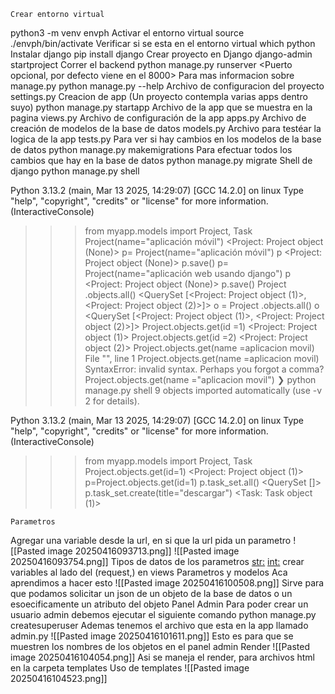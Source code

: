 	Crear entorno virtual
python3 -m venv envph
	Activar el entorno virtual
source ./envph/bin/activate
	Verificar si se esta en el entorno virtual 
which python
	Instalar django
pip install django
	Crear proyecto en Django
django-admin startproject <Nombre del proyecto> <Ruta donde se creara>
	Correr el backend 
python manage.py runserver <Puerto opcional, por defecto viene en el 8000>
	Para mas informacion sobre manage.py 
python manage.py --help
	Archivo de configuracion del proyecto
settings.py
	Creacion de app (Un proyecto contempla varias apps dentro suyo)
python manage.py startapp <Nombre de la aplicacion>
	Archivo de la app que se muestra en la pagina 
views.py
	Archivo de configuración de la app
apps.py
	Archivo de creación de modelos de la base de datos 
models.py
	Archivo para testéar la logica de la app
tests.py
	Para ver si hay cambios en los modelos de la base de datos
python manage.py makemigrations
	Para efectuar todos los cambios que hay en la base de datos
python manage.py migrate
	Shell de django
python manage.py shell

Python 3.13.2 (main, Mar 13 2025, 14:29:07) [GCC 14.2.0] on linux
Type "help", "copyright", "credits" or "license" for more information.
(InteractiveConsole)
>>> from myapp.models import Project, Task
>>> Project(name="aplicación móvil")
<Project: Project object (None)>
>>> p= Project(name="aplicación móvil")
>>> p
<Project: Project object (None)>
>>> p.save()
>>> p= Project(name="aplicación web usando django")
>>> p
<Project: Project object (None)>
>>> p.save()
>>> Project .objects.all()
<QuerySet [<Project: Project object (1)>, <Project: Project object (2)>]>
>>> o = Project .objects.all()
>>> o
<QuerySet [<Project: Project object (1)>, <Project: Project object (2)>]>
>>> Project.objects.get(id =1)
<Project: Project object (1)>
>>> Project.objects.get(id =2)
<Project: Project object (2)>
>>> Project.objects.get(name =aplicacion movil)
  File "<console>", line 1
    Project.objects.get(name =aplicacion movil)
SyntaxError: invalid syntax. Perhaps you forgot a comma?
>>> Project.objects.get(name ="aplicacion movil")
❯ python manage.py shell
9 objects imported automatically (use -v 2 for details).

Python 3.13.2 (main, Mar 13 2025, 14:29:07) [GCC 14.2.0] on linux
Type "help", "copyright", "credits" or "license" for more information.
(InteractiveConsole)
>>> from myapp.models import Project, Task
>>> Project.objects.get(id=1)
<Project: Project object (1)>
>>> p=Project.objects.get(id=1)
>>> p.task_set.all()
<QuerySet []>
>>> p.task_set.create(title="descargar")
<Task: Task object (1)>

	Parametros
Agregar una variable desde la url, en si que la url pida un parametro 
![[Pasted image 20250416093713.png]]
![[Pasted image 20250416093754.png]]
Tipos de datos de los parametros 
<str:> <int:>
crear variables al lado del (request,<ACA>) en views
	Parametros y modelos
Aca aprendimos a hacer esto 
![[Pasted image 20250416100508.png]]
Sirve para que podamos solicitar un json de un objeto de la base de datos o un esoecificamente un atributo del objeto
	Panel Admin
Para poder crear un usuario admin debemos ejecutar el siguiente comando
python manage.py createsuperuser
Ademas tenemos el archivo que esta en la app llamado admin.py
![[Pasted image 20250416101611.png]]
Esto es para que se muestren los nombres de los objetos en el panel admin
	Render
	![[Pasted image 20250416104054.png]]
Asi se maneja el render, para archivos html en la carpeta templates
	Uso de templates
![[Pasted image 20250416104523.png]]
